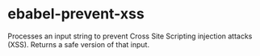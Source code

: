 # ebabel-prevent-xss
Processes an input string to prevent Cross Site Scripting injection attacks (XSS). Returns a safe version of that input.
